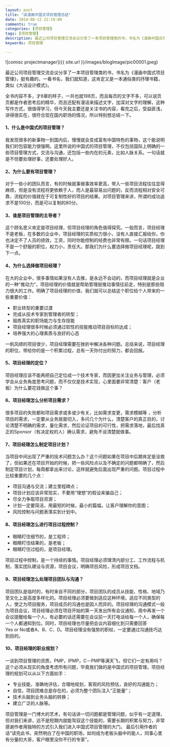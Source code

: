 ```yaml
---
layout: post
title: "读漫画中国式项目管理总结"
date: 2014-08-12 22:19:00 
comments: true
categories: [项目管理]
tags: [项目管理]
description: 最近公司项目管理交流会议分享了一本项目管理类的书，书名为《漫画中国式项目管理》，挺有趣的，一看书名，我们就知道，这肯定又是一本通俗类的抒理书籍，现总结一下。
keywords: 项目管理 

---
```


![comisc projectmanager]({{ site.url }}/images/blogImage/pic00001.jpeg)

  最近公司项目管理交流会议分享了一本项目管理类的书，书名为《漫画中国式项目管理》，挺有趣的，一看书名，我们就知道，这肯定又是一本通俗类的抒理书籍，类似《大话设计模式》。
  
  全书内容不多，才6章的样子，一共也就198页，而且每页的文字不多，可以说页页都是作者思考后的精华，而且还配有漫话来描述文字，加深对文字的理解，这种写作方式，很值得学习，但今天我主要还是关注书的内容，看完之后，受益匪浅，讲得很实在，很符合现在国内职场的情况，所以特别想总结一下。
 
#### 1、什么是中国式的项目管理？
 
我发现很多的新事物一到国内后，慢慢就会变成富有中国特色的事物，这个能说明我们的包容能力很强啊。这里所说的中国式的项目管理，不仅包括国际上明确的一些项目管理方式，交流与沟通，还包括一些内在的元素，比如人脉关系。一句话就是不但要处理好事，还要处理好人。
 
#### 2、为什么要有项目管理？

对于一些小的团队而言，有的时候就事做事效率更高，带入一些项目流程往往显得麻烦，但是没有流程将更依赖于人，而人是最容易出问题的，反而流程相对安全可靠，流程的价值就在于可复制性好的项目的结果。对项目管理来讲，所谓的成功追求不是100分，而是可以复制的80分。
 
#### 3、谁是项目管理的主导者？
 
 这个顾名思义肯定是项目经理，但项目经理的角色值得探究。一般而言，项目经理不是老板，在多数的企业中，项目经理的实质权力很小，没有人直接汇报给你，你也决定不了人员的绩效，工资，同时你能控制的经费也非常有限。一句话项目经理不是一个舒服的职位，权力小，责任大。那我们为什么要选择做项目经理呢，跳到下一点。
 
#### 4、为什么选择做项目经理？
 
在大的企业中，很多事情如果没有人去推，是永远不会动的，而项目经理就是企业的一种“推动力”，项目经理的价值就是帮助管理层推动事情往前走，特别是那些阻力很大的工作。明确了项目经理的价值，我们就可以总结这个职位给个人带来的一些重要价值：
  
  * 职业转型的重要过渡
  * 完成从技术专家到管理者的转型；
  * 锻炼真实的职场能力与生存技能
  * 项目经理很多时候必须通过软性的技能推动项目目标的达成；
  * 培养强大的心理素质与良好的心态
  
一帆风顺的项目很少，项目经理需要在挫折中解决各种问题。总括来说，项目经理的职位，带给你的是一个积累过程，总有一天你付出的努力，都会回报。
 
#### 5、项目经理的定位？
 
项目经理应该不能再把自己定位成一个技术专家，而因更加关注业务与管理，必须学会从业务角度思考问题，而不仅仅是技术实现，心里面要非常清楚：客户（老板）为什么要花钱做这个事？
 
#### 6、项目经理怎么分析项目需求？
 
很多项目的失败都和项目需求或多或少有关，比如需求变更，需求模糊等 ，分析项目的需求，一定要从业务层面切入，多问几个为什么，清楚客户的真正目的，讨论清楚不明确的需求，量化需求，然后论证项目的可行性，把需求落地，最后找真正的Sponsor（有决定权的人）确认需求，避免不谈清楚就做事。
 
#### 7、项目经理怎么制定项目计划？
 
当项目中间出现了严重的技术问题怎么办？这个问题如果在项目中后期肯定是没救了，但如果还在项目开始的时候，把一些风险点以及不确定的问题都明确了，然后制定项目计划，每周都拿出来讨论，这样就避免后面出现严重的问题。项目过程中比较重要的几个点：
  
   * 项目沟通与交流；建立里程碑点；
   * 项目计划应该非常现实，不要用“理想”的假设来骗自己；
   * 尽全力争取项目资源；
   * 计划一定要简洁，用最短的时候，最小的篇幅，让客户理解你的意图；
   * 风险控制与问题表落实到计划中。
 
#### 8、项目经理怎么进行项目过程控制？
 
* 眼睛盯住细节的，是工程师；
* 眼睛盯住结果的，是老板；
* 眼睛盯住过程的，是项目经理。

项目过程中控制，是一个持续的事情。项目经理必须理清内部分工、工作流程与机制，落实团队建设与资源，项目会议，明确项目风险，形成项目文档。
 
#### 9、项目经理怎么处理项目团队与沟通？
 
项目团队是临时的，有时来自不同的部分，项目团队的成员从技能、性格、地域乃至文化上是高度多样化的。项目经理必须要做到适应这种环境，适应不同类型的人，使之为项目服务，项目成员的沟通也是因人而异的。项目经理的沟通模式一般为项目会议，项目经理必须在项目开始的第一天发出所有会议通知，周中再发一个会议提醒给每一个人，有必要的话还需要在会议前一天打电话给每一个人，确保每一个人都通知到位。同时，项目经理也尽量把会议内容细化到只需要回答Yes or No或者A、B、C、D。项目经理没有强势的职权，一定要通过沟通技巧达到目的。
 
#### 10、项目经理的职业规划？
 
一谈到项目管理的资质，PMP，IPMP，C－PMP等满天飞，但它们一定有用吗？这个必须从现实的角度考虑所有问题，毕竟我们做的是中国式的项目管理。项目经理的规划可以从以下方面如手：
  
   * 专业技能，准确地评估，合理地规划，客观的风险预估，良好的沟通能力；
   * 自信，项目团难总是存在的，必须为整个团队注入“正能量”；
   * 技术头脑到业务头脑的转换；
   * 建立广泛的人脉等。
 
项目管理是一门博大的艺术，有句话讲一切问题都是管理问题，似乎有一定道理，但对我们来讲，远不是短期内就能驾驭这个技能的，需要长期的积累与努力，非常感谢作者用独特的方式引入我们进入中国式项目管理的大门。 最后引用作者的话“读完此书，突然明白了在中国的职场，如何成为老板头脑中的能人，同事心里有分量的大哥，客户眼里没你不行的专家”。
 


